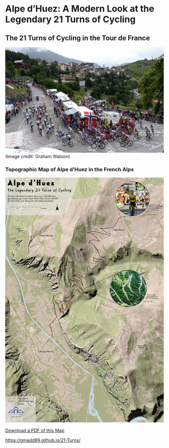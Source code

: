 # Alpe d’Huez: A Modern Look at the Legendary 21 Turns of Cycling

## The 21 Turns of Cycling in the Tour de France
![Display image of Alpe d'Huez Map](Alpe-D'Huez.jpg)
(Image credit: Graham Watson)

### Topographic Map of Alpe d’Huez in the French Alps
![Display image of Alpe d'Huez Map](Final-Alpe.jpg)

[Download a PDF of this Map](Final-Alpe.pdf)

https://gmadd89.github.io/21-Turns/